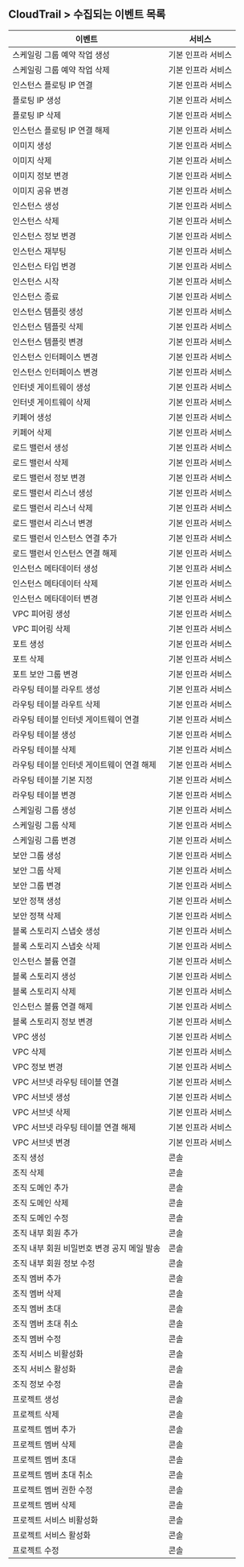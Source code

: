 ## CloudTrail > 수집되는 이벤트 목록

|이벤트|서비스|
| --- | --- |
|스케일링 그룹 예약 작업 생성|기본 인프라 서비스|
|스케일링 그룹 예약 작업 삭제|기본 인프라 서비스|
|인스턴스 플로팅 IP 연결|기본 인프라 서비스|
|플로팅 IP 생성|기본 인프라 서비스|
|플로팅 IP 삭제|기본 인프라 서비스|
|인스턴스 플로팅 IP 연결 해제|기본 인프라 서비스|
|이미지 생성|기본 인프라 서비스|
|이미지 삭제|기본 인프라 서비스|
|이미지 정보 변경|기본 인프라 서비스|
|이미지 공유 변경|기본 인프라 서비스|
|인스턴스 생성|기본 인프라 서비스|
|인스턴스 삭제|기본 인프라 서비스|
|인스턴스 정보 변경|기본 인프라 서비스|
|인스턴스 재부팅|기본 인프라 서비스|
|인스턴스 타입 변경|기본 인프라 서비스|
|인스턴스 시작|기본 인프라 서비스|
|인스턴스 종료|기본 인프라 서비스|
|인스턴스 템플릿 생성|기본 인프라 서비스|
|인스턴스 템플릿 삭제|기본 인프라 서비스|
|인스턴스 템플릿 변경|기본 인프라 서비스|
|인스턴스 인터페이스 변경|기본 인프라 서비스|
|인스턴스 인터페이스 변경|기본 인프라 서비스|
|인터넷 게이트웨이 생성|기본 인프라 서비스|
|인터넷 게이트웨이 삭제|기본 인프라 서비스|
|키페어 생성|기본 인프라 서비스|
|키페어 삭제|기본 인프라 서비스|
|로드 밸런서 생성|기본 인프라 서비스|
|로드 밸런서 삭제|기본 인프라 서비스|
|로드 밸런서 정보 변경|기본 인프라 서비스|
|로드 밸런서 리스너 생성|기본 인프라 서비스|
|로드 밸런서 리스너 삭제|기본 인프라 서비스|
|로드 밸런서 리스너 변경|기본 인프라 서비스|
|로드 밸런서 인스턴스 연결 추가|기본 인프라 서비스|
|로드 밸런서 인스턴스 연결 해제|기본 인프라 서비스|
|인스턴스 메타데이터 생성|기본 인프라 서비스|
|인스턴스 메타데이터 삭제|기본 인프라 서비스|
|인스턴스 메타데이터 변경|기본 인프라 서비스|
|VPC 피어링 생성|기본 인프라 서비스|
|VPC 피어링 삭제|기본 인프라 서비스|
|포트 생성|기본 인프라 서비스|
|포트 삭제|기본 인프라 서비스|
|포트 보안 그룹 변경|기본 인프라 서비스|
|라우팅 테이블 라우트 생성|기본 인프라 서비스|
|라우팅 테이블 라우트 삭제|기본 인프라 서비스|
|라우팅 테이블 인터넷 게이트웨이 연결|기본 인프라 서비스|
|라우팅 테이블 생성|기본 인프라 서비스|
|라우팅 테이블 삭제|기본 인프라 서비스|
|라우팅 테이블 인터넷 게이트웨이 연결 해제|기본 인프라 서비스|
|라우팅 테이블 기본 지정|기본 인프라 서비스|
|라우팅 테이블 변경|기본 인프라 서비스|
|스케일링 그룹 생성|기본 인프라 서비스|
|스케일링 그룹 삭제|기본 인프라 서비스|
|스케일링 그룹 변경|기본 인프라 서비스|
|보안 그룹 생성|기본 인프라 서비스|
|보안 그룹 삭제|기본 인프라 서비스|
|보안 그룹 변경|기본 인프라 서비스|
|보안 정책 생성|기본 인프라 서비스|
|보안 정책 삭제|기본 인프라 서비스|
|블록 스토리지 스냅숏 생성|기본 인프라 서비스|
|블록 스토리지 스냅숏 삭제|기본 인프라 서비스|
|인스턴스 볼륨 연결|기본 인프라 서비스|
|블록 스토리지 생성|기본 인프라 서비스|
|블록 스토리지 삭제|기본 인프라 서비스|
|인스턴스 볼륨 연결 해제|기본 인프라 서비스|
|블록 스토리지 정보 변경|기본 인프라 서비스|
|VPC 생성|기본 인프라 서비스|
|VPC 삭제|기본 인프라 서비스|
|VPC 정보 변경|기본 인프라 서비스|
|VPC 서브넷 라우팅 테이블 연결|기본 인프라 서비스|
|VPC 서브넷 생성|기본 인프라 서비스|
|VPC 서브넷 삭제|기본 인프라 서비스|
|VPC 서브넷 라우팅 테이블 연결 해제|기본 인프라 서비스|
|VPC 서브넷 변경|기본 인프라 서비스|
|조직 생성|콘솔|
|조직 삭제|콘솔|
|조직 도메인 추가|콘솔|
|조직 도메인 삭제|콘솔|
|조직 도메인 수정|콘솔|
|조직 내부 회원 추가|콘솔|
|조직 내부 회원 비밀번호 변경 공지 메일 발송|콘솔|
|조직 내부 회원 정보 수정|콘솔|
|조직 멤버 추가|콘솔|
|조직 멤버 삭제|콘솔|
|조직 멤버 초대|콘솔|
|조직 멤버 초대 취소|콘솔|
|조직 멤버 수정|콘솔|
|조직 서비스 비활성화|콘솔|
|조직 서비스 활성화|콘솔|
|조직 정보 수정|콘솔|
|프로젝트 생성|콘솔|
|프로젝트 삭제|콘솔|
|프로젝트 멤버 추가|콘솔|
|프로젝트 멤버 삭제|콘솔|
|프로젝트 멤버 초대|콘솔|
|프로젝트 멤버 초대 취소|콘솔|
|프로젝트 멤버 권한 수정|콘솔|
|프로젝트 멤버 삭제|콘솔|
|프로젝트 서비스 비활성화|콘솔|
|프로젝트 서비스 활성화|콘솔|
|프로젝트 수정|콘솔|
